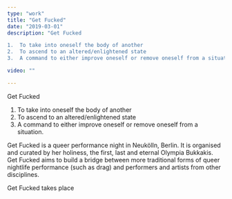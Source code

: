 ```yaml
---
type: "work"
title: "Get Fucked"
date: "2019-03-01"
description: "Get Fucked

1.	To take into oneself the body of another
2.	To ascend to an altered/enlightened state
3.	A command to either improve oneself or remove oneself from a situation." 

video: ""

---
```


Get Fucked

1.	To take into oneself the body of another
2.	To ascend to an altered/enlightened state
3.	A command to either improve oneself or remove oneself from a situation.

Get Fucked is a queer performance night in Neukölln, Berlin. It is organised and curated by her holiness, the first, last and eternal Olympia Bukkakis. Get Fucked aims to build a bridge between more traditional forms of queer nightlife performance (such as drag) and performers and artists from other disciplines.

Get Fucked takes place 